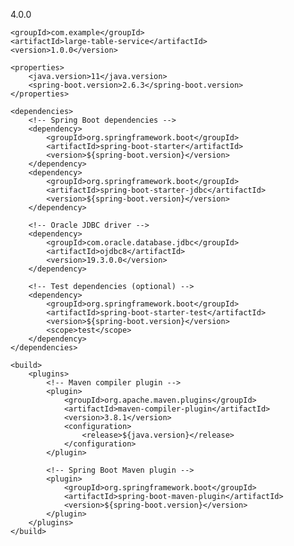 <?xml version="1.0" encoding="UTF-8"?>
<project xmlns="http://maven.apache.org/POM/4.0.0"
         xmlns:xsi="http://www.w3.org/2001/XMLSchema-instance"
         xsi:schemaLocation="http://maven.apache.org/POM/4.0.0
                             http://maven.apache.org/xsd/maven-4.0.0.xsd">
    <modelVersion>4.0.0</modelVersion>

    <groupId>com.example</groupId>
    <artifactId>large-table-service</artifactId>
    <version>1.0.0</version>

    <properties>
        <java.version>11</java.version>
        <spring-boot.version>2.6.3</spring-boot.version>
    </properties>

    <dependencies>
        <!-- Spring Boot dependencies -->
        <dependency>
            <groupId>org.springframework.boot</groupId>
            <artifactId>spring-boot-starter</artifactId>
            <version>${spring-boot.version}</version>
        </dependency>
        <dependency>
            <groupId>org.springframework.boot</groupId>
            <artifactId>spring-boot-starter-jdbc</artifactId>
            <version>${spring-boot.version}</version>
        </dependency>

        <!-- Oracle JDBC driver -->
        <dependency>
            <groupId>com.oracle.database.jdbc</groupId>
            <artifactId>ojdbc8</artifactId>
            <version>19.3.0.0</version>
        </dependency>

        <!-- Test dependencies (optional) -->
        <dependency>
            <groupId>org.springframework.boot</groupId>
            <artifactId>spring-boot-starter-test</artifactId>
            <version>${spring-boot.version}</version>
            <scope>test</scope>
        </dependency>
    </dependencies>

    <build>
        <plugins>
            <!-- Maven compiler plugin -->
            <plugin>
                <groupId>org.apache.maven.plugins</groupId>
                <artifactId>maven-compiler-plugin</artifactId>
                <version>3.8.1</version>
                <configuration>
                    <release>${java.version}</release>
                </configuration>
            </plugin>

            <!-- Spring Boot Maven plugin -->
            <plugin>
                <groupId>org.springframework.boot</groupId>
                <artifactId>spring-boot-maven-plugin</artifactId>
                <version>${spring-boot.version}</version>
            </plugin>
        </plugins>
    </build>
</project>
